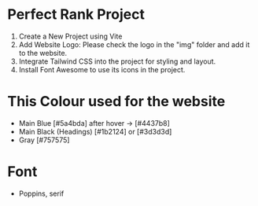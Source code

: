 # Perfect Rank Project

1. Create a New Project using Vite
2. Add Website Logo: Please check the logo in the "img" folder and add it to the website.
3. Integrate Tailwind CSS into the project for styling and layout.
4. Install Font Awesome to use its icons in the project.

# This Colour used for the website

- Main Blue [#5a4bda] after hover -> [#4437b8]
- Main Black (Headings) [#1b2124] or [#3d3d3d]
- Gray [#757575]

# Font

- Poppins, serif
